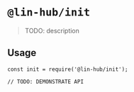 # `@lin-hub/init`

> TODO: description

## Usage

```
const init = require('@lin-hub/init');

// TODO: DEMONSTRATE API
```
